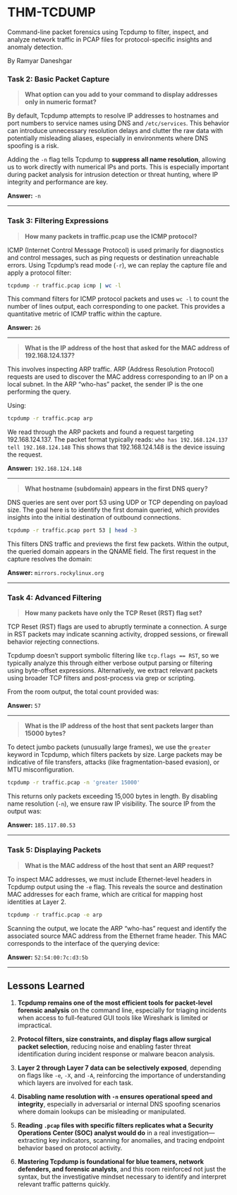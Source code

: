 # THM-TCDUMP
Command-line packet forensics using Tcpdump to filter, inspect, and analyze network traffic in PCAP files for protocol-specific insights and anomaly detection.

By Ramyar Daneshgar 

### **Task 2: Basic Packet Capture**

> **What option can you add to your command to display addresses only in numeric format?**

By default, Tcpdump attempts to resolve IP addresses to hostnames and port numbers to service names using DNS and `/etc/services`. This behavior can introduce unnecessary resolution delays and clutter the raw data with potentially misleading aliases, especially in environments where DNS spoofing is a risk.

Adding the `-n` flag tells Tcpdump to **suppress all name resolution**, allowing us to work directly with numerical IPs and ports. This is especially important during packet analysis for intrusion detection or threat hunting, where IP integrity and performance are key.

**Answer:** `-n`

---

### **Task 3: Filtering Expressions**

> **How many packets in traffic.pcap use the ICMP protocol?**

ICMP (Internet Control Message Protocol) is used primarily for diagnostics and control messages, such as ping requests or destination unreachable errors. Using Tcpdump’s read mode (`-r`), we can replay the capture file and apply a protocol filter:

```bash
tcpdump -r traffic.pcap icmp | wc -l
```

This command filters for ICMP protocol packets and uses `wc -l` to count the number of lines output, each corresponding to one packet. This provides a quantitative metric of ICMP traffic within the capture.

**Answer:** `26`

---

> **What is the IP address of the host that asked for the MAC address of 192.168.124.137?**

This involves inspecting ARP traffic. ARP (Address Resolution Protocol) requests are used to discover the MAC address corresponding to an IP on a local subnet. In the ARP “who-has” packet, the sender IP is the one performing the query.

Using:

```bash
tcpdump -r traffic.pcap arp
```

We read through the ARP packets and found a request targeting 192.168.124.137. The packet format typically reads:
`who has 192.168.124.137 tell 192.168.124.148`
This shows that 192.168.124.148 is the device issuing the request.

**Answer:** `192.168.124.148`

---

> **What hostname (subdomain) appears in the first DNS query?**

DNS queries are sent over port 53 using UDP or TCP depending on payload size. The goal here is to identify the first domain queried, which provides insights into the initial destination of outbound connections.

```bash
tcpdump -r traffic.pcap port 53 | head -3
```

This filters DNS traffic and previews the first few packets. Within the output, the queried domain appears in the QNAME field. The first request in the capture resolves the domain:

**Answer:** `mirrors.rockylinux.org`

---

### **Task 4: Advanced Filtering**

> **How many packets have only the TCP Reset (RST) flag set?**

TCP Reset (RST) flags are used to abruptly terminate a connection. A surge in RST packets may indicate scanning activity, dropped sessions, or firewall behavior rejecting connections.

Tcpdump doesn’t support symbolic filtering like `tcp.flags == RST`, so we typically analyze this through either verbose output parsing or filtering using byte-offset expressions. Alternatively, we extract relevant packets using broader TCP filters and post-process via grep or scripting.

From the room output, the total count provided was:

**Answer:** `57`

---

> **What is the IP address of the host that sent packets larger than 15000 bytes?**

To detect jumbo packets (unusually large frames), we use the `greater` keyword in Tcpdump, which filters packets by size. Large packets may be indicative of file transfers, attacks (like fragmentation-based evasion), or MTU misconfiguration.

```bash
tcpdump -r traffic.pcap -n 'greater 15000'
```

This returns only packets exceeding 15,000 bytes in length. By disabling name resolution (`-n`), we ensure raw IP visibility. The source IP from the output was:

**Answer:** `185.117.80.53`

---

### **Task 5: Displaying Packets**

> **What is the MAC address of the host that sent an ARP request?**

To inspect MAC addresses, we must include Ethernet-level headers in Tcpdump output using the `-e` flag. This reveals the source and destination MAC addresses for each frame, which are critical for mapping host identities at Layer 2.

```bash
tcpdump -r traffic.pcap -e arp
```

Scanning the output, we locate the ARP “who-has” request and identify the associated source MAC address from the Ethernet frame header. This MAC corresponds to the interface of the querying device:

**Answer:** `52:54:00:7c:d3:5b`

---

## **Lessons Learned**

1. **Tcpdump remains one of the most efficient tools for packet-level forensic analysis** on the command line, especially for triaging incidents when access to full-featured GUI tools like Wireshark is limited or impractical.

2. **Protocol filters, size constraints, and display flags allow surgical packet selection**, reducing noise and enabling faster threat identification during incident response or malware beacon analysis.

3. **Layer 2 through Layer 7 data can be selectively exposed**, depending on flags like `-e`, `-X`, and `-A`, reinforcing the importance of understanding which layers are involved for each task.

4. **Disabling name resolution with `-n` ensures operational speed and integrity**, especially in adversarial or internal DNS spoofing scenarios where domain lookups can be misleading or manipulated.

5. **Reading `.pcap` files with specific filters replicates what a Security Operations Center (SOC) analyst would do** in a real investigation—extracting key indicators, scanning for anomalies, and tracing endpoint behavior based on protocol activity.

6. **Mastering Tcpdump is foundational for blue teamers, network defenders, and forensic analysts**, and this room reinforced not just the syntax, but the investigative mindset necessary to identify and interpret relevant traffic patterns quickly.

